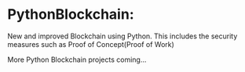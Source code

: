# PythonBlockchain: 

New and improved Blockchain using Python. This includes the security measures such as Proof of Concept(Proof of Work) 

More Python Blockchain projects coming...
